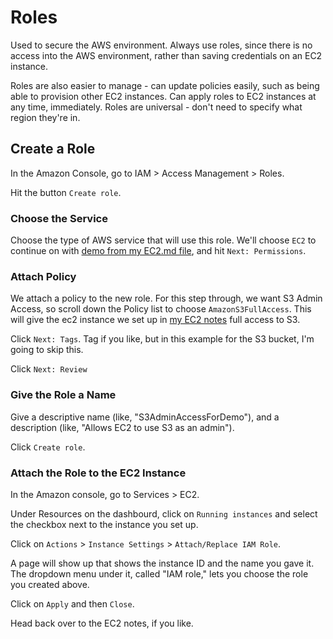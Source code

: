 # Roles
Used to secure the AWS environment. Always use roles, since there is no access into the AWS environment, rather than saving credentials on an EC2 instance.

Roles are also easier to manage - can update policies easily, such as being able to provision other EC2 instances. Can apply roles to EC2 instances at any time, immediately. Roles are universal - don't need to specify what region they're in. 

## Create a Role
In the Amazon Console, go to IAM > Access Management > Roles.

Hit the button `Create role`. 

### Choose the Service
Choose the type of AWS service that will use this role. We'll choose `EC2` to continue on with [demo from my EC2.md file](https://github.com/SharinaS/Cloud-Engineering-Fundamentals/blob/master/EC2.md), and hit `Next: Permissions`.

### Attach Policy
We attach a policy to the new role. For this step through, we want S3 Admin Access, so scroll down the Policy list to choose `AmazonS3FullAccess`. This will give the ec2 instance we set up in [my EC2 notes](https://github.com/SharinaS/Cloud-Engineering-Fundamentals/blob/master/EC2.md) full access to S3. 

<!-- screenshot here -->

Click `Next: Tags`.
Tag if you like, but in this example for the S3 bucket, I'm going to skip this. 

Click `Next: Review`

### Give the Role a Name
Give a descriptive name (like, "S3AdminAccessForDemo"), and a description (like, "Allows EC2 to use S3 as an admin").

Click `Create role`.

<!-- screenshot here -->

### Attach the Role to the EC2 Instance
In the Amazon console, go to Services > EC2. 

Under Resources on the dashbourd, click on `Running instances` and select the checkbox next to the instance you set up. 

Click on `Actions` > `Instance Settings` > `Attach/Replace IAM Role`.

A page will show up that shows the instance ID and the name you gave it. The dropdown menu under it, called "IAM role," lets you choose the role you created above.

Click on `Apply` and then `Close`.

Head back over to the EC2 notes, if you like. 
